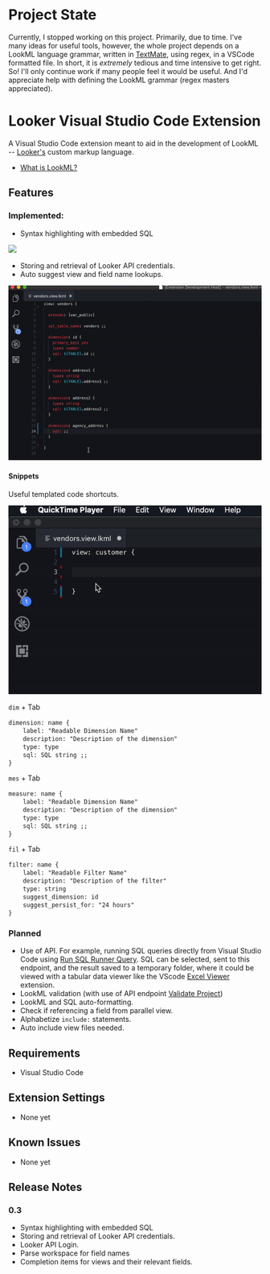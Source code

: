 # Project State
Currently, I stopped working on this project.  Primarily, due to time.  I've many ideas for useful tools, however, the whole project depends on a LookML language grammar, written in [TextMate](https://macromates.com/manual/en/language_grammars), using regex, in a VSCode formatted file.  In short, it is _extremely_ tedious and time intensive to get right.  So! I'll only continue work if many people feel it would be useful.  And I'd appreciate help with defining the LookML grammar (regex masters appreciated).

# Looker Visual Studio Code Extension
A Visual Studio Code extension meant to aid in the development of LookML -- [Looker's](https://looker.com/product/business-intelligence) custom markup language.
* [What is LookML?](https://docs.looker.com/data-modeling/learning-lookml/what-is-lookml)


## Features

### Implemented:
* Syntax highlighting with embedded SQL
  
![](https://raw.githubusercontent.com/Ladvien/vscode-looker/master/docs/lookml-example.png)
* Storing and retrieval of Looker API credentials.
* Auto suggest view and field name lookups.
  
![Image](./docs/vscode-looker-auto-complete.gif)

#### Snippets
Useful templated code shortcuts.

![](./docs/vscode-looker-snippet-example.gif)

`dim` + Tab
```
dimension: name {
    label: "Readable Dimension Name"
    description: "Description of the dimension"
    type: type
    sql: SQL string ;;
}
```
`mes` + Tab
```
measure: name {
    label: "Readable Dimension Name"
    description: "Description of the dimension"
    type: type
    sql: SQL string ;;
}
```
`fil` + Tab
```
filter: name {
    label: "Readable Filter Name"
    description: "Description of the filter"
    type: string
    suggest_dimension: id
    suggest_persist_for: "24 hours"
}
```

### Planned
* Use of API.  For example, running SQL queries directly from Visual Studio Code using [Run SQL Runner Query](https://docs.looker.com/reference/api-and-integration/api-reference/v3.1/sql-query#run_sql_runner_query).  SQL can be selected, sent to this endpoint, and the result saved to a temporary folder, where it could be viewed with a tabular data viewer like the VScode [Excel Viewer](https://marketplace.visualstudio.com/items?itemName=GrapeCity.gc-excelviewer) extension.
* LookML validation (with use of API endpoint [Validate Project](https://docs.looker.com/reference/api-and-integration/api-reference/v3.1/project#validate_project))
* LookML and SQL auto-formatting.
* Check if referencing a field from parallel view.
* Alphabetize `include:` statements.
* Auto include view files needed.


## Requirements

* Visual Studio Code

## Extension Settings

* None yet

## Known Issues

* None yet

## Release Notes

### 0.3
* Syntax highlighting with embedded SQL
* Storing and retrieval of Looker API credentials.
* Looker API Login.
* Parse workspace for field names
* Completion items for views and their relevant fields.
